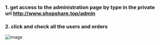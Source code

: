 ### 1. get access to the administration page by type in the private url http://www.shopshare.top/admin

### 2. click and check all the users and orders
![image](https://user-images.githubusercontent.com/50439378/134594761-41830edc-7830-4852-80cc-d593f282fa8e.png)
